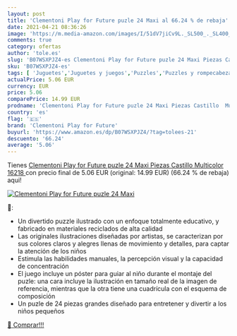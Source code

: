```yaml
---
layout: post
title: 'Clementoni Play for Future puzle 24 Maxi al 66.24 % de rebaja'
date: 2021-04-21 08:36:26
image: 'https://m.media-amazon.com/images/I/51dV7jiCv9L._SL500_._SL400_.jpg'
comments: true
category: ofertas
author: 'tole.es'
slug: 'B07WSXPJZ4-es Clementoni Play for Future puzle 24 Maxi Piezas Castillo...'
sku: 'B07WSXPJZ4-es'
tags: [ 'Juguetes','Juguetes y juegos','Puzzles','Puzzles y rompecabezas','clementoni','clementoni play for future', ]
actualPrice: 5.06 EUR
currency: EUR
price: 5.06
comparePrice: 14.99 EUR
prodname: 'Clementoni Play for Future puzle 24 Maxi Piezas Castillo  Multicolor  16218 '
country: 'es'
flag: '🇪🇸'
brand: 'Clementoni Play for Future'
buyurl: 'https://www.amazon.es/dp/B07WSXPJZ4/?tag=tolees-21'
descuento: '66.24'
average: '5.06'
---
```


Tienes [Clementoni Play for Future puzle 24 Maxi Piezas Castillo  Multicolor  16218 ](https://www.amazon.es/dp/B07WSXPJZ4/?tag=tolees-21) con precio final de  5.06 EUR (original: 14.99 EUR) (66.24 %  de rebaja) aqui!

[![Clementoni Play for Future puzle 24 Maxi](https://m.media-amazon.com/images/I/51dV7jiCv9L._SL500_._SL400_.jpg)](https://www.amazon.es/dp/B07WSXPJZ4/?tag=tolees-21)

🔎:

- Un divertido puzzle ilustrado con un enfoque totalmente educativo, y fabricado en materiales reciclados de alta calidad
- Las originales ilustraciones diseñadas por artistas, se caracterizan por sus colores claros y alegres llenas de movimiento y detalles, para captar la atención de los niños
- Estimula las habilidades manuales, la percepción visual y la capacidad de concentración
- El juego incluye un póster para guiar al niño durante el montaje del puzle: una cara incluye la ilustración en tamaño real de la imagen de referencia, mientras que la otra tiene una cuadrícula con el esquema de composición
- Un puzle de 24 piezas grandes diseñado para entretener y divertir a los niños pequeños

[🛒 Comprar!!!](https://www.amazon.es/dp/B07WSXPJZ4/?tag=tolees-21)
